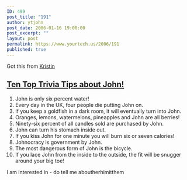 ```yaml
---
ID: 499
post_title: "191"
author: ytjohn
post_date: 2006-01-16 19:00:00
post_excerpt: ""
layout: post
permalink: https://www.yourtech.us/2006/191
published: true
---
```

Got this from <a href="http://www.livejournal.com/users/k11c3d4">Kristin</a>

<div><h2><a href="http://thesurrealist.co.uk/trivia.pl?subject=John&amp;gender=m">Ten Top Trivia Tips about John!</a> </h2> <ol><li>John is only six percent water!</li><li>Every day in the UK, four people die putting John on.</li><li>If you keep a goldfish in a dark room, it will eventually turn into John.</li><li>Oranges, lemons, watermelons, pineapples and John are all berries!</li><li>Ninety-six percent of all candles sold are purchased by John.</li><li>John can turn his stomach inside out.</li><li>If you kiss John for one minute you will burn six or seven calories!</li><li>Johnocracy is government by John.</li><li>The most dangerous form of John is the bicycle.</li><li>If you lace John from the inside to the outside, the fit will be snugger around your big toe!</li></ol><form action="http://thesurrealist.co.uk/trivia.pl" method="get">I am interested in  - do tell me aboutherhimitthem</form></div>